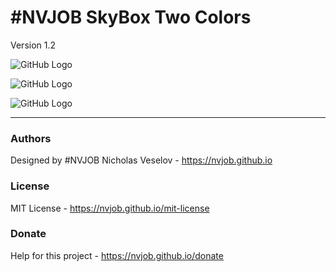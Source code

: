 # #NVJOB SkyBox Two Colors

Version 1.2

![GitHub Logo](https://raw.githubusercontent.com/nvjob/nvjob.github.io/master/repo/unity%20assets/skybox%20two%20colors/12/pic/3.gif)

![GitHub Logo](https://raw.githubusercontent.com/nvjob/nvjob.github.io/master/repo/unity%20assets/skybox%20two%20colors/12/pic/5.jpg)

![GitHub Logo](https://raw.githubusercontent.com/nvjob/nvjob.github.io/master/repo/unity%20assets/skybox%20two%20colors/12/pic/6.jpg)

-------------------------------------------------------------------

### Authors
Designed by #NVJOB Nicholas Veselov - https://nvjob.github.io

### License
MIT License - https://nvjob.github.io/mit-license

### Donate
Help for this project - https://nvjob.github.io/donate

